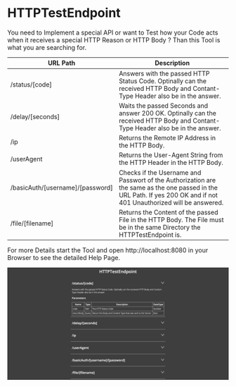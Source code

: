 # HTTPTestEndpoint

You need to Implement a special API or want to Test how your Code acts when it receives a special HTTP Reason or HTTP Body ? Than this Tool is what you are searching for.

| URL Path                         | Description                                                  |
| -------------------------------- | ------------------------------------------------------------ |
| /status/[code]                   | Answers with the passed HTTP Status Code. Optinally can the received HTTP Body and Contant-Type Header also be in the answer. |
| /delay/[seconds]                 | Waits the passed Seconds and answer 200 OK. Optinally can the received HTTP Body and Contant-Type Header also be in the answer. |
| /ip                              | Returns the Remote IP Address in the HTTP Body.              |
| /userAgent                       | Returns the User-Agent String from the HTTP Header in the HTTP Body. |
| /basicAuth/[username]/[password] | Checks if the Username and Passwort of the Authorization are the same as the one passed in the URL Path. If yes 200 OK and if not 401 Unauthorized will be answered. |
| /file/[filename]                 | Returns the Content of the passed File in the HTTP Body. The File must be in the same Directory the HTTPTestEndpoint is. |

For more Details start the Tool and open http://localhost:8080 in your Browser to see the detailed Help Page.

![](assets/helpPage.png)